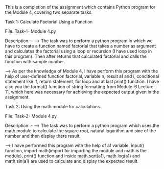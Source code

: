 This is a completion of the assignment which contains Python program for the Module 4, covering two separate tasks.

Task 1: Calculate Factorial Using a Function

File: Task-1- Module 4.py

Description :- 
--> The task was to perform a python program in which we have to create a function named factorial that takes a number as argument and calculates the factorial using a loop or recursion (I have used loop in this program). Then after returns that calculated factorial and calls the function with sample number.

--> As per the knowledge of Module 4, I have perform this program with the help of user-defined  function factorial, variable n, result a1 and i, conditional statement like if, return statement, for loop and at last print() function. I have also you the format() function of string formatting from Module-6 Lecture-11, which here was necessary for achieving the expected output given in the assignment.


Task 2: Using the math module for calculations.

File: Task-2- Module 4.py

Description :-
--> The task was to perform a python program which uses the math module to calculate the square root, natural logarithm and sine of the number and then display there result.

--> I have performed this program with the help of a1 variable, input() function, import math(import for importing the module and math is the module), print() function and inside math.sqrt(a1),
math.log(a1) and math.sin(a1) are used to calculate and display the expected result.

